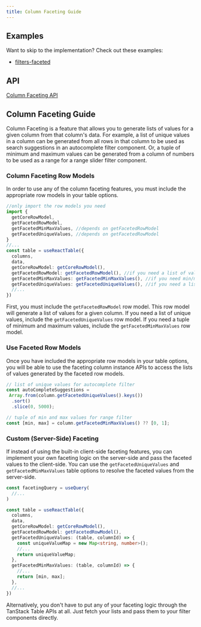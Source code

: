 ```yaml
---
title: Column Faceting Guide
---
```


## Examples

Want to skip to the implementation? Check out these examples:

- [filters-faceted](../../framework/react/examples/filters-faceted)

## API

[Column Faceting API](../../api/features/column-faceting)

## Column Faceting Guide

Column Faceting is a feature that allows you to generate lists of values for a given column from that column's data. For example, a list of unique values in a column can be generated from all rows in that column to be used as search suggestions in an autocomplete filter component. Or, a tuple of minimum and maximum values can be generated from a column of numbers to be used as a range for a range slider filter component.

### Column Faceting Row Models

In order to use any of the column faceting features, you must include the appropriate row models in your table options.

```ts
//only import the row models you need
import {
  getCoreRowModel,
  getFacetedRowModel,
  getFacetedMinMaxValues, //depends on getFacetedRowModel
  getFacetedUniqueValues, //depends on getFacetedRowModel
}
//...
const table = useReactTable({
  columns,
  data,
  getCoreRowModel: getCoreRowModel(),
  getFacetedRowModel: getFacetedRowModel(), //if you need a list of values for a column (other faceted row models depend on this one)
  getFacetedMinMaxValues: getFacetedMinMaxValues(), //if you need min/max values
  getFacetedUniqueValues: getFacetedUniqueValues(), //if you need a list of unique values
  //...
})
```

First, you must include the `getFacetedRowModel` row model. This row model will generate a list of values for a given column. If you need a list of unique values, include the `getFacetedUniqueValues` row model. If you need a tuple of minimum and maximum values, include the `getFacetedMinMaxValues` row model.

### Use Faceted Row Models

Once you have included the appropriate row models in your table options, you will be able to use the faceting column instance APIs to access the lists of values generated by the faceted row models.

```ts
// list of unique values for autocomplete filter
const autoCompleteSuggestions = 
 Array.from(column.getFacetedUniqueValues().keys())
  .sort()
  .slice(0, 5000);
```

```ts
// tuple of min and max values for range filter
const [min, max] = column.getFacetedMinMaxValues() ?? [0, 1];
```

### Custom (Server-Side) Faceting

If instead of using the built-in client-side faceting features, you can implement your own faceting logic on the server-side and pass the faceted values to the client-side. You can use the `getFacetedUniqueValues` and `getFacetedMinMaxValues` table options to resolve the faceted values from the server-side.

```ts
const facetingQuery = useQuery(
  //...
)

const table = useReactTable({
  columns,
  data,
  getCoreRowModel: getCoreRowModel(),
  getFacetedRowModel: getFacetedRowModel(),
  getFacetedUniqueValues: (table, columnId) => {
    const uniqueValueMap = new Map<string, number>();
    //...
    return uniqueValueMap;
  },
  getFacetedMinMaxValues: (table, columnId) => {
    //...
    return [min, max];
  },
  //...
})
```

Alternatively, you don't have to put any of your faceting logic through the TanStack Table APIs at all. Just fetch your lists and pass them to your filter components directly.